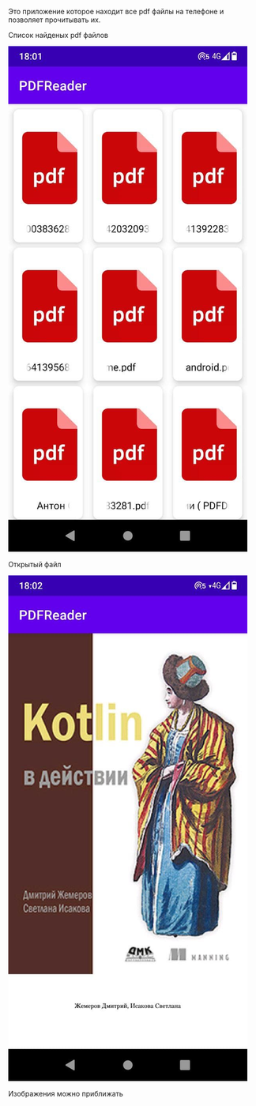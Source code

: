 Это приложение которое находит все pdf файлы на телефоне и позволяет прочитывать их.

Список найденых pdf файлов

![File](photo_2021-07-19_18-02-47.jpg)

Открытый файл

![File](22.jpg)

Изображения можно приближать

